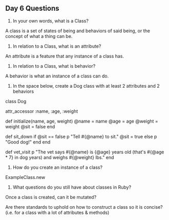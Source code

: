 ## Day 6 Questions

1. In your own words, what is a Class?

A class is a set of states of being and behaviors of said being, or the concept of what a thing can be.

1. In relation to a Class, what is an attribute?

An attribute is a feature that any instance of a class has.

1. In relation to a Class, what is behavior?

A behavior is what an instance of a class can do.

1. In the space below, create a Dog class with at least 2 attributes and 2 behaviors

class Dog

attr_accessor :name, :age, :weight

def initialize(name, age, weight)
  @name = name
  @age = age
  @weight = weight
  @sit = false
end

def sit_down
  if @sit == false
    p "Tell #{@name} to sit."
    @sit = true
  else
    p "Good dog!"
  end
end

def vet_visit
  p "The vet says #{@name} is {@age} years old (that's #{@age * 7} in dog years) and weighs #{@weight} lbs."
end

1. How do you create an instance of a class?

ExampleClass.new

1. What questions do you still have about classes in Ruby?

Once a class is created, can it be mutated?

Are there standards to uphold on how to construct a class so it is concise? (i.e. for a class with a lot of attributes & methods)
